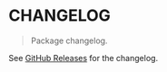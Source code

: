 # CHANGELOG

> Package changelog.

See [GitHub Releases](https://github.com/stdlib-js/array-filled/releases) for the changelog.